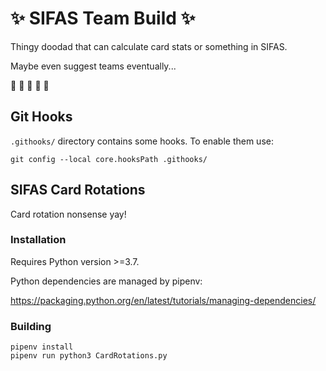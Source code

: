 # :sparkles: SIFAS Team Build :sparkles:

Thingy doodad that can calculate card stats or something in SIFAS.

Maybe even suggest teams eventually...

:penguin: :penguin: :penguin: :penguin: :penguin: 

## Git Hooks

`.githooks/` directory contains some hooks. To enable them use:

```
git config --local core.hooksPath .githooks/
```

## SIFAS Card Rotations

Card rotation nonsense yay!

### Installation

Requires Python version >=3.7.

Python dependencies are managed by pipenv:

https://packaging.python.org/en/latest/tutorials/managing-dependencies/

### Building

```
pipenv install
pipenv run python3 CardRotations.py
```

